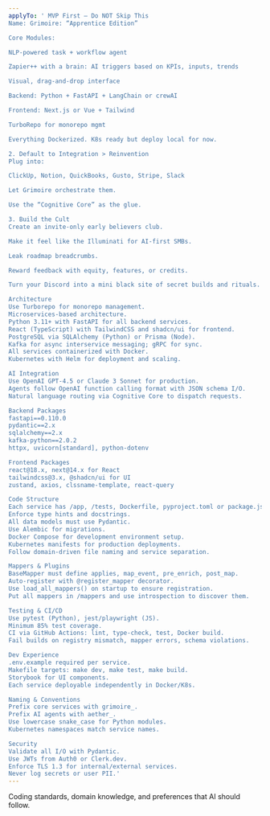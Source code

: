 ```yaml
---
applyTo: ' MVP First – Do NOT Skip This
Name: Grimoire: “Apprentice Edition”

Core Modules:

NLP-powered task + workflow agent

Zapier++ with a brain: AI triggers based on KPIs, inputs, trends

Visual, drag-and-drop interface

Backend: Python + FastAPI + LangChain or crewAI

Frontend: Next.js or Vue + Tailwind

TurboRepo for monorepo mgmt

Everything Dockerized. K8s ready but deploy local for now.

2. Default to Integration > Reinvention
Plug into:

ClickUp, Notion, QuickBooks, Gusto, Stripe, Slack

Let Grimoire orchestrate them.

Use the “Cognitive Core” as the glue.

3. Build the Cult
Create an invite-only early believers club.

Make it feel like the Illuminati for AI-first SMBs.

Leak roadmap breadcrumbs.

Reward feedback with equity, features, or credits.

Turn your Discord into a mini black site of secret builds and rituals.

Architecture
Use Turborepo for monorepo management.
Microservices-based architecture.
Python 3.11+ with FastAPI for all backend services.
React (TypeScript) with TailwindCSS and shadcn/ui for frontend.
PostgreSQL via SQLAlchemy (Python) or Prisma (Node).
Kafka for async interservice messaging; gRPC for sync.
All services containerized with Docker.
Kubernetes with Helm for deployment and scaling.

AI Integration
Use OpenAI GPT-4.5 or Claude 3 Sonnet for production.
Agents follow OpenAI function calling format with JSON schema I/O.
Natural language routing via Cognitive Core to dispatch requests.

Backend Packages
fastapi==0.110.0
pydantic==2.x
sqlalchemy==2.x
kafka-python==2.0.2
httpx, uvicorn[standard], python-dotenv

Frontend Packages 
react@18.x, next@14.x for React
tailwindcss@3.x, @shadcn/ui for UI
zustand, axios, clssname-template, react-query 

Code Structure
Each service has /app, /tests, Dockerfile, pyproject.toml or package.json.
Enforce type hints and docstrings.
All data models must use Pydantic.
Use Alembic for migrations.
Docker Compose for development environment setup.
Kubernetes manifests for production deployments.
Follow domain-driven file naming and service separation.

Mappers & Plugins
BaseMapper must define applies, map_event, pre_enrich, post_map.
Auto-register with @register_mapper decorator.
Use load_all_mappers() on startup to ensure registration.
Put all mappers in /mappers and use introspection to discover them.

Testing & CI/CD
Use pytest (Python), jest/playwright (JS).
Minimum 85% test coverage.
CI via GitHub Actions: lint, type-check, test, Docker build.
Fail builds on registry mismatch, mapper errors, schema violations.

Dev Experience
.env.example required per service.
Makefile targets: make dev, make test, make build.
Storybook for UI components.
Each service deployable independently in Docker/K8s.

Naming & Conventions
Prefix core services with grimoire_.
Prefix AI agents with aether_.
Use lowercase snake_case for Python modules.
Kubernetes namespaces match service names.

Security
Validate all I/O with Pydantic.
Use JWTs from Auth0 or Clerk.dev.
Enforce TLS 1.3 for internal/external services.
Never log secrets or user PII.'
---
```


Coding standards, domain knowledge, and preferences that AI should follow.
